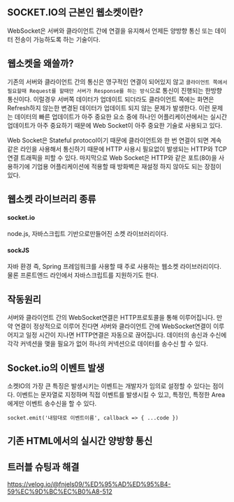 ## SOCKET.IO의 근본인 웹소켓이란?
WebSocket은 서버와 클라이언트 간에 연결을 유지해서 언제든 양방향 통신 또는 데이터 전송이 가능하도록 하는 기술이다.

## 웹소켓을 왜쓸까?
기존의 서버와 클라이언트 간의 통신은 영구적인 연결이 되어있지 않고 `클라이언트 쪽에서 필요할때 Request를 할때만 서버가 Response를 하는 방식`으로 통신이 진행되는 한방향 통신이다. 
이럴경우 서버쪽 데이터가 업데이트 되더라도 클라이언트 쪽에는 화면은 Refresh하지 않는한 변경된 데이터가 업데이트 되지 않는 문제가 발생한다. 이런 문제는 데이터의 빠른 업데이트가 아주 중요한 요소 중에 
하나인 어플리케이션에서는 실시간 업데이트가 아주 중요하기 때문에 Web Socket이 아주 중요한 기술로 사용되고 있다.

Web Socket은 Stateful protocol이기 때문에 클라이언트와 한 번 연결이 되면 계속 같은 라인을 사용해서 통신하기 때문에 HTTP 사용시 필요없이 발생되는 HTTP와 TCP연결 트래픽을 피할 수 있다. 
마지막으로 Web Socket은 HTTP와 같은 포트(80)을 사용하기에 기업용 어플리케이션에 적용할 때 방화벽은 재설정 하지 않아도 되는 장점이 있다.

## 웹소켓 라이브러리 종류
#### socket.io
node.js, 자바스크립트 기반으로만들어진 소켓 라이브러리이다.

#### sockJS
자바 환경 즉, Spring 프레임워크를 사용할 때 주로 사용하는 웹소켓 라이브러리이다. 물론 프론트엔드 라인에서 자바스크립트를 지원하기도 한다.

## 작동원리
서버와 클라이언트 간의 WebSocket연결은 HTTP프로토콜을 통해 이루어집니다. 만약 연결이 정상적으로 이루어 진다면 서버와 클라이언트 간에 WebSocket연결이 이루어지고 일정 시간이 지나면
HTTP연결은 자동으로 끊어집니다. 데이터의 송신과 수신에 각각 커넥션을 맺을 필요가 없어 하나의 커넥션으로 데이터를 송수신 할 수 있다. 

## Socket.io의 이벤트 발생
소켓IO의 가장 큰 특징은 발생시키는 이벤트는 개발자가 임의로 설정할 수 있다는 점이다. 이벤트는 문자열로 지정하며 직접 이벤트를 발생시킬 수 있고, 특정인, 특정한 Area에게만 이벤트 송수신을 
할 수 있다. 
```
socket.emit('내맘대로 이벤트이름', callback => { ...code })
```

## 기존 HTML에서의 실시간 양방향 통신

## 트러블 슈팅과 해결
https://velog.io/@fnjels09/%ED%95%AD%ED%95%B4-59%EC%9D%BC%EC%B0%A8-512

